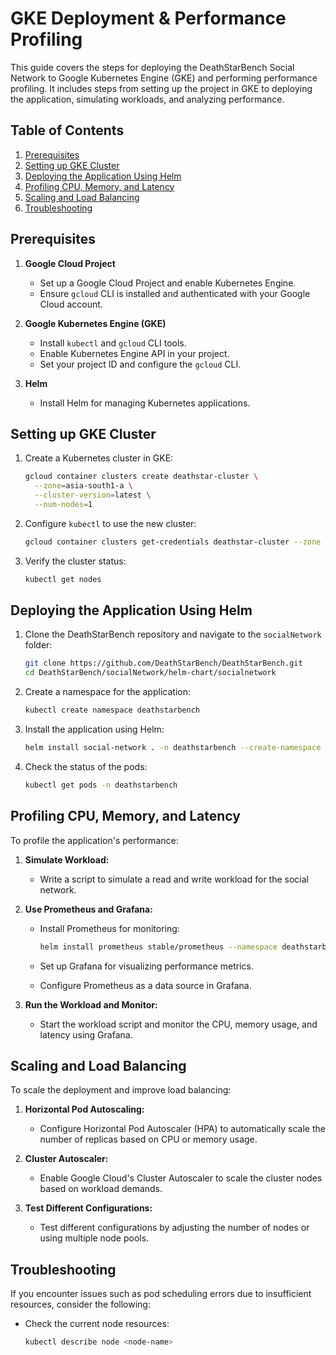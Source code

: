 # GKE Deployment & Performance Profiling

This guide covers the steps for deploying the DeathStarBench Social Network to Google Kubernetes Engine (GKE) and performing performance profiling. It includes steps from setting up the project in GKE to deploying the application, simulating workloads, and analyzing performance.

## Table of Contents
1. [Prerequisites](#prerequisites)
2. [Setting up GKE Cluster](#setting-up-gke-cluster)
3. [Deploying the Application Using Helm](#deploying-the-application-using-helm)
4. [Profiling CPU, Memory, and Latency](#profiling-cpu-memory-and-latency)
5. [Scaling and Load Balancing](#scaling-and-load-balancing)
6. [Troubleshooting](#troubleshooting)

## Prerequisites

1. **Google Cloud Project**
   - Set up a Google Cloud Project and enable Kubernetes Engine.
   - Ensure `gcloud` CLI is installed and authenticated with your Google Cloud account.

2. **Google Kubernetes Engine (GKE)**
   - Install `kubectl` and `gcloud` CLI tools.
   - Enable Kubernetes Engine API in your project.
   - Set your project ID and configure the `gcloud` CLI.

3. **Helm**
   - Install Helm for managing Kubernetes applications.

## Setting up GKE Cluster

1. Create a Kubernetes cluster in GKE:
    ```bash
    gcloud container clusters create deathstar-cluster \
      --zone=asia-south1-a \
      --cluster-version=latest \
      --num-nodes=1
    ```

2. Configure `kubectl` to use the new cluster:
    ```bash
    gcloud container clusters get-credentials deathstar-cluster --zone asia-south1-a
    ```

3. Verify the cluster status:
    ```bash
    kubectl get nodes
    ```

## Deploying the Application Using Helm

1. Clone the DeathStarBench repository and navigate to the `socialNetwork` folder:
    ```bash
    git clone https://github.com/DeathStarBench/DeathStarBench.git
    cd DeathStarBench/socialNetwork/helm-chart/socialnetwork
    ```

2. Create a namespace for the application:
    ```bash
    kubectl create namespace deathstarbench
    ```

3. Install the application using Helm:
    ```bash
    helm install social-network . -n deathstarbench --create-namespace
    ```

4. Check the status of the pods:
    ```bash
    kubectl get pods -n deathstarbench
    ```

## Profiling CPU, Memory, and Latency

To profile the application's performance:

1. **Simulate Workload:**
   - Write a script to simulate a read and write workload for the social network.

2. **Use Prometheus and Grafana:**
   - Install Prometheus for monitoring:
     ```bash
     helm install prometheus stable/prometheus --namespace deathstarbench
     ```

   - Set up Grafana for visualizing performance metrics.
   - Configure Prometheus as a data source in Grafana.

3. **Run the Workload and Monitor:**
   - Start the workload script and monitor the CPU, memory usage, and latency using Grafana.

## Scaling and Load Balancing

To scale the deployment and improve load balancing:

1. **Horizontal Pod Autoscaling:**
   - Configure Horizontal Pod Autoscaler (HPA) to automatically scale the number of replicas based on CPU or memory usage.

2. **Cluster Autoscaler:**
   - Enable Google Cloud's Cluster Autoscaler to scale the cluster nodes based on workload demands.

3. **Test Different Configurations:**
   - Test different configurations by adjusting the number of nodes or using multiple node pools.

## Troubleshooting

If you encounter issues such as pod scheduling errors due to insufficient resources, consider the following:

- Check the current node resources:
  ```bash
  kubectl describe node <node-name>

